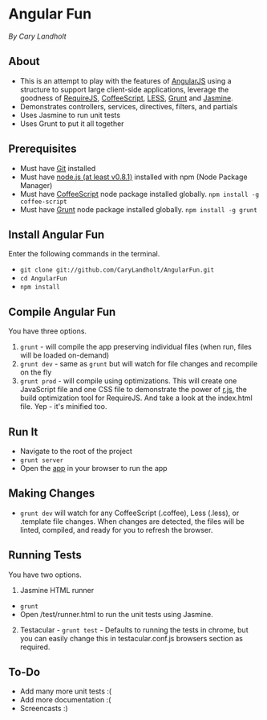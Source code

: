 # Angular Fun
*By Cary Landholt*

## About
* This is an attempt to play with the features of [AngularJS](http://angularjs.org/) using a structure to support large client-side applications, leverage the goodness of [RequireJS](http://requirejs.org/), [CoffeeScript](http://coffeescript.org/), [LESS](http://lesscss.org/), [Grunt](https://github.com/cowboy/grunt) and [Jasmine](http://pivotal.github.com/jasmine/).
* Demonstrates controllers, services, directives, filters, and partials
* Uses Jasmine to run unit tests
* Uses Grunt to put it all together

## Prerequisites
* Must have [Git](http://git-scm.com/) installed
* Must have [node.js (at least v0.8.1)](http://nodejs.org/) installed with npm (Node Package Manager)
* Must have [CoffeeScript](https://npmjs.org/package/coffee-script) node package installed globally.  `npm install -g coffee-script`
* Must have [Grunt](https://github.com/gruntjs/grunt) node package installed globally.  `npm install -g grunt`

## Install Angular Fun
Enter the following commands in the terminal.
* `git clone git://github.com/CaryLandholt/AngularFun.git`
* `cd AngularFun`
* `npm install`

## Compile Angular Fun
You have three options.

1. `grunt` - will compile the app preserving individual files (when run, files will be loaded on-demand)
2. `grunt dev` - same as `grunt` but will watch for file changes and recompile on the fly
3. `grunt prod` - will compile using optimizations.  This will create one JavaScript file and one CSS file to demonstrate the power of [r.js](http://requirejs.org/docs/optimization.html), the build optimization tool for RequireJS.  And take a look at the index.html file.  Yep - it's minified too.

## Run It
* Navigate to the root of the project
* `grunt server`
* Open the [app](http://localhost:3005/) in your browser to run the app

## Making Changes
* `grunt dev` will watch for any CoffeeScript (.coffee), Less (.less), or .template file changes.  When changes are detected, the files will be linted, compiled, and ready for you to refresh the browser.

## Running Tests
You have two options.

1. Jasmine HTML runner
* `grunt`
* Open /test/runner.html to run the unit tests using Jasmine.

2. Testacular - `grunt test` -  Defaults to running the tests in chrome, but you can easily change this in testacular.conf.js browsers section as required.

## To-Do
* Add many more unit tests :(
* Add more documentation :(
* Screencasts :)